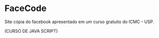 # FaceCode

Site cópia do facebook apresentado em um curso gratuito do ICMC - USP.

(CURSO DE JAVA SCRIPT)
